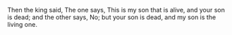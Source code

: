 Then the king said, The one says, This is my son that is alive, and your son is dead; and the other says, No; but your son is dead, and my son is the living one.
